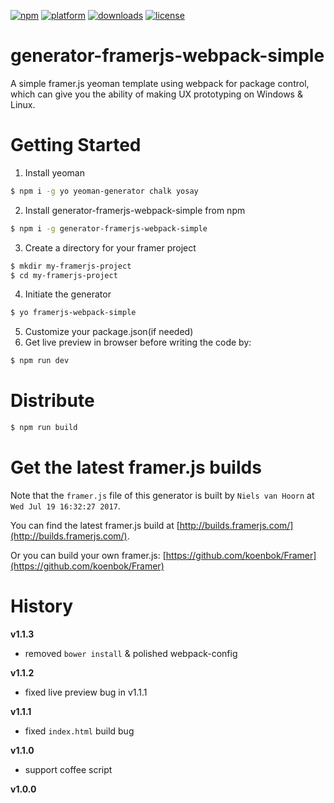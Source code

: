 [![npm](https://img.shields.io/badge/npm-1.1.3-green.svg)](https://www.npmjs.com/package/generator-framerjs-webpack-simple)
[![platform](https://img.shields.io/badge/platform-windows_linux_macos-green.svg)](#)
[![downloads](https://img.shields.io/npm/dt/generator-framerjs-webpack-simple.svg)](#)
[![license](https://img.shields.io/badge/license-MIT_License-lightgrey.svg)](#)

# generator-framerjs-webpack-simple
A simple framer.js yeoman template using webpack for package control, which can give you the ability of making UX prototyping on Windows & Linux.

# Getting Started
1. Install yeoman
```bash
$ npm i -g yo yeoman-generator chalk yosay
```
2. Install generator-framerjs-webpack-simple from npm
```bash
$ npm i -g generator-framerjs-webpack-simple
```
3. Create a directory for your framer project
```bash
$ mkdir my-framerjs-project
$ cd my-framerjs-project
```
4. Initiate the generator
```bash
$ yo framerjs-webpack-simple
```
5. Customize your package.json(if needed)
6. Get live preview in browser before writing the code by:
```bash
$ npm run dev
```

# Distribute
```bash
$ npm run build
```

# Get the latest framer.js builds
Note that the `framer.js` file of this generator is built by `Niels van Hoorn` at `Wed Jul 19 16:32:27 2017`.

You can find the latest framer.js build at [http://builds.framerjs.com/](http://builds.framerjs.com/).

Or you can build your own framer.js: [https://github.com/koenbok/Framer](https://github.com/koenbok/Framer)

# History
**v1.1.3**
- removed `bower install` & polished webpack-config

**v1.1.2**
- fixed live preview bug in v1.1.1

**v1.1.1**
- fixed `index.html` build bug

**v1.1.0**
- support coffee script

**v1.0.0**
